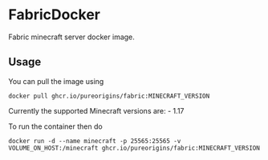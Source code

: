 # FabricDocker
Fabric minecraft server docker image.

## Usage
You can pull the image using

`docker pull ghcr.io/pureorigins/fabric:MINECRAFT_VERSION`

Currently the supported Minecraft versions are:
    - 1.17

To run the container then do

`docker run -d --name minecraft -p 25565:25565 -v VOLUME_ON_HOST:/minecraft ghcr.io/pureorigins/fabric:MINECRAFT_VERSION`